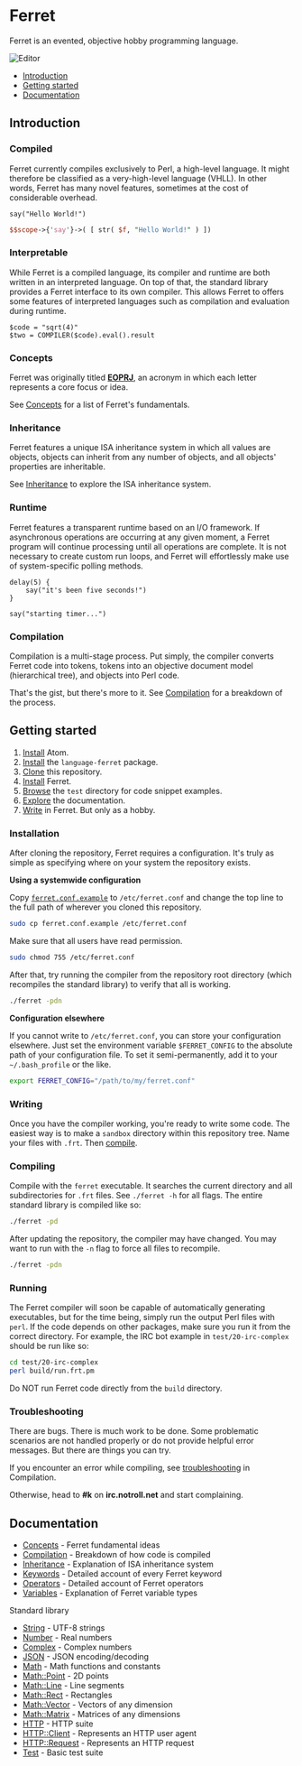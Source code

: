 # Ferret

Ferret is an evented, objective hobby programming language.

![Editor](http://i.imgur.com/0Ebp32e.png)

* [Introduction](#introduction)
* [Getting started](#getting-started)
* [Documentation](#documentation)

## Introduction

### Compiled

Ferret currently compiles exclusively to Perl, a high-level language. It might
therefore be classified as a very-high-level language (VHLL). In other words,
Ferret has many novel features, sometimes at the cost of considerable overhead.

```
say("Hello World!")
```

```perl
$$scope->{'say'}->( [ str( $f, "Hello World!" ) ])
```

### Interpretable

While Ferret is a compiled language, its compiler and
runtime are both written in an interpreted language. On top of that, the
standard library provides a Ferret interface to its own compiler. This allows
Ferret to offers some features of interpreted languages such as compilation and
evaluation during runtime.

```
$code = "sqrt(4)"
$two = COMPILER($code).eval().result
```

### Concepts

Ferret was originally titled
[__EOPRJ__](https://github.com/cooper/evented-objective-perl-ruby-javascript),
an acronym in which each letter represents a core focus or idea.

See [Concepts](doc/Concepts.md) for a list of Ferret's fundamentals.

### Inheritance

Ferret features a unique ISA inheritance system in which all values are objects,
objects can inherit from any number of objects, and all objects' properties are
inheritable.

See [Inheritance](doc/Inheritance.md) to explore the ISA inheritance system.

### Runtime

Ferret features a transparent runtime based on an I/O framework. If
asynchronous operations are occurring at any given moment, a Ferret program
will continue processing until all operations are complete. It is not necessary
to create custom run loops, and Ferret will effortlessly make use of
system-specific polling methods.

```
delay(5) {
    say("it's been five seconds!")    
}

say("starting timer...")
```

### Compilation

Compilation is a multi-stage process. Put simply, the compiler converts
Ferret code into tokens, tokens into an objective document model
(hierarchical tree), and objects into Perl code.

That's the gist, but there's more to it. See [Compilation](doc/Compilation.md)
for a breakdown of the process.

## Getting started

1. [Install](https://atom.io) Atom.
2. [Install](https://github.com/cooper/language-ferret) the `language-ferret` package.
3. [Clone](#) this repository.
4. [Install](#installation) Ferret.
5. [Browse](test) the `test` directory for code snippet examples.
6. [Explore](#documentation) the documentation.
7. [Write](#writing) in Ferret. But only as a hobby.

### Installation

After cloning the repository, Ferret requires a configuration. It's truly as
simple as specifying where on your system the repository exists.

**Using a systemwide configuration**

Copy [`ferret.conf.example`](ferret.conf.example) to `/etc/ferret.conf` and
change the top line to the full path of wherever you cloned this repository.

```sh
sudo cp ferret.conf.example /etc/ferret.conf
```

Make sure that all users have read permission.

```sh
sudo chmod 755 /etc/ferret.conf
```

After that, try running the compiler from the repository root directory
(which recompiles the standard library) to verify that all is working.

```sh
./ferret -pdn
```

**Configuration elsewhere**

If you cannot write to `/etc/ferret.conf`, you can store your configuration
elsewhere. Just set the environment variable `$FERRET_CONFIG` to the absolute
path of your configuration file. To set it semi-permanently, add it to your
`~/.bash_profile` or the like.

```sh
export FERRET_CONFIG="/path/to/my/ferret.conf"
```

### Writing

Once you have the compiler working, you're ready to write some code. The easiest
way is to make a `sandbox` directory within this repository tree. Name your
files with `.frt`. Then [compile](#compiling).

### Compiling

Compile with the `ferret` executable. It searches the current directory and all
subdirectories for `.frt` files. See `./ferret -h` for all flags. The entire
standard library is compiled like so:

```sh
./ferret -pd
```

After updating the repository, the compiler may have changed. You may want to
run with the `-n` flag to force all files to recompile.

```sh
./ferret -pdn
```

### Running

The Ferret compiler will soon be capable of automatically generating executables,
but for the time being, simply run the output Perl files with `perl`. If the
code depends on other packages, make sure you run it from the correct directory.
For example, the IRC bot example in `test/20-irc-complex` should be run like so:

```sh
cd test/20-irc-complex
perl build/run.frt.pm
```

Do NOT run Ferret code directly from the `build` directory.

### Troubleshooting

There are bugs. There is much work to be done. Some problematic scenarios are
not handled properly or do not provide helpful error messages. But there are
things you can try.

If you encounter an error while compiling, see
[troubleshooting](doc/Compilation.md#troubleshooting) in Compilation.

Otherwise, head to **#k** on **irc.notroll.net** and start complaining.

## Documentation

* [Concepts](doc/Concepts.md) - Ferret fundamental ideas
* [Compilation](doc/Compilation.md) - Breakdown of how code is compiled
* [Inheritance](doc/Inheritance.md) - Explanation of ISA inheritance system
* [Keywords](doc/Keywords.md) - Detailed account of every Ferret keyword
* [Operators](doc/Operators.md) - Detailed account of Ferret operators
* [Variables](doc/Variables.md) - Explanation of Ferret variable types

Standard library

* [String](std/doc/String.md) - UTF-8 strings
* [Number](std/doc/Number.md) - Real numbers
* [Complex](std/doc/Complex.md) - Complex numbers
* [JSON](std/doc/JSON.md) - JSON encoding/decoding
* [Math](std/doc/Math.md) - Math functions and constants
* [Math::Point](std/Math/doc/Point.md) - 2D points
* [Math::Line](std/Math/doc/Line.md) - Line segments
* [Math::Rect](std/Math/doc/Rect.md) - Rectangles
* [Math::Vector](std/Math/doc/Vector.md) - Vectors of any dimension
* [Math::Matrix](std/Math/doc/Matrix.md) - Matrices of any dimensions
* [HTTP](std/HTTP/doc) - HTTP suite
* [HTTP::Client](std/HTTP/doc/Client.md) - Represents an HTTP user agent
* [HTTP::Request](std/HTTP/doc/Request.md) - Represents an HTTP request
* [Test](std/doc/Test.md) - Basic test suite
